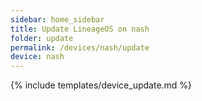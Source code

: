 ```yaml
---
sidebar: home_sidebar
title: Update LineageOS on nash
folder: update
permalink: /devices/nash/update
device: nash
---
```

{% include templates/device_update.md %}
